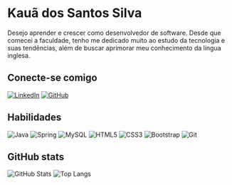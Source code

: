 # Kauã dos Santos Silva

Desejo aprender e crescer como desenvolvedor de software. Desde que comecei a faculdade, tenho me dedicado muito ao estudo da tecnologia e suas tendências, além de buscar aprimorar meu conhecimento da língua inglesa.

## Conecte-se comigo

[![LinkedIn](https://img.shields.io/badge/LinkedIn-0077B5?style=for-the-badge&logo=linkedin&logoColor=white)](https://www.linkedin.com/in/kaua-santos/)
[![GitHub](https://img.shields.io/badge/GitHub-100000?style=for-the-badge&logo=github&logoColor=white)](https://github.com/kauassilva)


## Habilidades

![Java](https://img.shields.io/badge/java-000.svg?style=for-the-badge&logo=openjdk&logoColor=ED8B00)
![Spring](https://img.shields.io/badge/spring-000.svg?style=for-the-badge&logo=spring)
![MySQL](https://img.shields.io/badge/MySQL-000?style=for-the-badge&logo=mysql)
![HTML5](https://img.shields.io/badge/HTML5-000?style=for-the-badge&logo=html5)
![CSS3](https://img.shields.io/badge/CSS3-000?style=for-the-badge&logo=css3&logoColor=1572B6)
![Bootstrap](https://img.shields.io/badge/-boostrap-000?style=for-the-badge&logo=bootstrap)
![Git](https://img.shields.io/badge/GIT-000?style=for-the-badge&logo=git)

## GitHub stats

![GitHub Stats](https://github-readme-stats.vercel.app/api?username=kauassilva&theme=transparent&bg_color=000&border_color=968975&show_icons=true&icon_color=968975&title_color=968975&hide_title=true&text_color=FFF)
![Top Langs](https://github-readme-stats-git-masterrstaa-rickstaa.vercel.app/api/top-langs/?username=kauassilva&layout=compact&bg_color=000&border_color=968975&title_color=968975&&text_color=FFF)



